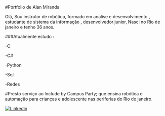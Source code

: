 #Portfolio de Alan Miranda 

Olá, Sou instrutor de robótica, formado em analise e desenvolvimento , estudante de sistema da informação , desenvolvedor junior,
Nasci no Rio de janeiro e tenho 36 anos.

###Atualmente estudo :

-C

-C#

-Python

-Sql 

-Redes
 
#Presto serviço ao Include by Campus Party; que ensina robótica e automação para crianças e adolescente nas periferias do Rio de janeiro.
 


[![Linkedin](https://blogger.googleusercontent.com/img/a/AVvXsEizpY9pNv2V4WSyufOBvFAhHCi4Vm5MS8cmEtkmzGnAF3Dps-J7Aegg6j6BoIqwsWVTK10M6KDArz3GHSp2AwRHgOCwwvGaqjovvBg9PV_LZhaQeeTcAuLW_j2VLFqtI0RrXtYYTbzAhw0pLayFl2mJ-jRVUBiJ5Y2M32h1dM4Yc-9K3GN8RuuTWyyF1w)](https://www.linkedin.com/alanmirandarj)
